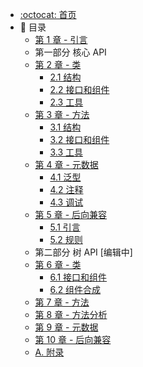 * [:octocat: 首页](/README)
* :memo: 目录
    * [第 1 章 - 引言](/notes/1引言.md)
    * 第一部分 核心 API
    * [第 2 章 - 类](notes/2.0类.md) 
        * [2.1 结构](notes/2.1结构.md)    
        * [2.2 接口和组件](notes/2.2接口和组件.md)    
        * [2.3 工具](notes/2.3工具.md)    
    * [第 3 章 - 方法](/notes/3.0方法.md) 
        * [3.1 结构](/notes/3.1结构.md)    
        * [3.2 接口和组件](/notes/3.2接口和组件.md)    
        * [3.3 工具](/notes/3.3工具.md)    
    * [第 4 章 - 元数据](/notes/4.0元数据.md)     
        * [4.1 泛型](/notes/4.1泛型.md)    
        * [4.2 注释](/notes/4.2注释.md)    
        * [4.3 调试](/notes/4.3调试.md)   
    * [第 5 章 - 后向兼容](/notes/5.0后向兼容.md)
        * [5.1 引言](/notes/5.1引言.md)    
        * [5.2 规则](/notes/5.2规则.md)    
    * 第二部分 树 API [编辑中]    
    * [第 6 章 - 类](/notes/6.0类.md) 
        * [6.1 接口和组件](/notes/6.1接口和组件.md)        
        * [6.2 组件合成](/notes/6.2组件合成.md)        
    * [第 7 章 - 方法](#)   
    * [第 8 章 - 方法分析](#)   
    * [第 9 章 - 元数据](#) 
    * [第 10 章 - 后向兼容](#)
    * [A. 附录](#)
    